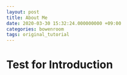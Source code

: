 ```yaml
---
layout: post
title: About Me
date: 2020-03-30 15:32:24.000000000 +09:00
categories: bowenroom
tags: original_tutorial
---
```

# Test for Introduction